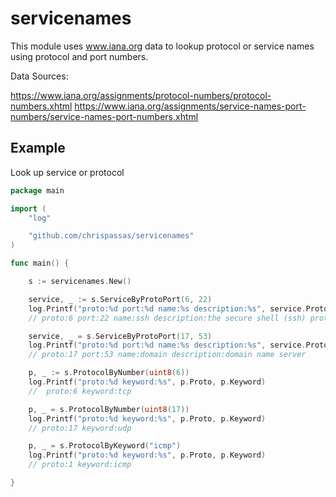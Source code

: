 # servicenames
This module uses www.iana.org data to lookup protocol or service names using protocol and port numbers.

Data Sources:

https://www.iana.org/assignments/protocol-numbers/protocol-numbers.xhtml
https://www.iana.org/assignments/service-names-port-numbers/service-names-port-numbers.xhtml



## Example
Look up service or protocol

```go
package main

import (
	"log"

	"github.com/chrispassas/servicenames"
)

func main() {

	s := servicenames.New()

	service, _ := s.ServiceByProtoPort(6, 22)
	log.Printf("proto:%d port:%d name:%s description:%s", service.Protocol, service.Port, service.Name, service.Description)
	// proto:6 port:22 name:ssh description:the secure shell (ssh) protocol

	service, _ = s.ServiceByProtoPort(17, 53)
	log.Printf("proto:%d port:%d name:%s description:%s", service.Protocol, service.Port, service.Name, service.Description)
	// proto:17 port:53 name:domain description:domain name server

	p, _ := s.ProtocolByNumber(uint8(6))
	log.Printf("proto:%d keyword:%s", p.Proto, p.Keyword)
	//  proto:6 keyword:tcp

	p, _ = s.ProtocolByNumber(uint8(17))
	log.Printf("proto:%d keyword:%s", p.Proto, p.Keyword)
	// proto:17 keyword:udp

	p, _ = s.ProtocolByKeyword("icmp")
	log.Printf("proto:%d keyword:%s", p.Proto, p.Keyword)
	// proto:1 keyword:icmp

}
```
